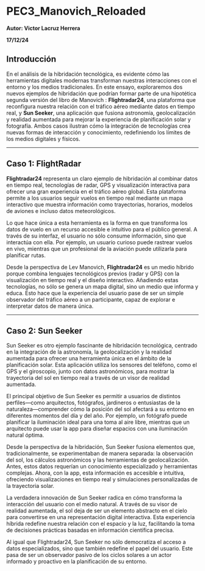 # PEC3_Manovich_Reloaded
**Autor: Victor Lacruz Herrera**

**17/12/24**

## Introducción
En el análisis de la hibridación tecnológica, es evidente cómo las herramientas digitales modernas transforman nuestras interacciones con el entorno y los medios tradicionales. 
En este ensayo, exploraremos dos nuevos ejemplos de hibridación que podrían formar parte de una hipotética segunda versión del libro de Manovich : **Flightradar24**, una plataforma que reconfigura nuestra relación con el tráfico aéreo mediante datos en tiempo real, y **Sun Seeker**, una aplicación que fusiona astronomía, geolocalización y realidad aumentada para mejorar la experiencia de planificación solar y fotografía. Ambos casos ilustran cómo la integración de tecnologías crea nuevas formas de interacción y conocimiento, redefiniendo los límites de los medios digitales y físicos.

---
## Caso 1: FlightRadar

**Flightradar24** representa un claro ejemplo de hibridación al combinar datos en tiempo real, tecnologías de radar, GPS y visualización interactiva para ofrecer una gran experiencia en el tráfico aéreo global. Esta plataforma permite a los usuarios seguir vuelos en tiempo real mediante un mapa interactivo que muestra información como trayectorias, horarios, modelos de aviones e incluso datos meteorológicos.

Lo que hace única a esta herramienta es la forma en que transforma los datos de vuelo en un recurso accesible e intuitivo para el público general. A través de su interfaz, el usuario no sólo consume información, sino que interactúa con ella. Por ejemplo, un usuario curioso puede rastrear vuelos en vivo, mientras que un profesional de la aviación puede utilizarla para planificar rutas.

Desde la perspectiva de Lev Manovich, **Flightradar24** es un medio híbrido porque combina lenguajes tecnológicos previos (radar y GPS) con la visualización en tiempo real y el diseño interactivo. Añadiendo estas tecnologías, no sólo se genera un mapa digital, sino un medio que informa y educa. Esto hace que la experiencia del usuario pase de ser un simple observador del tráfico aéreo a un participante, capaz de explorar e interpretar datos de manera única.

---
## Caso 2: Sun Seeker 

Sun Seeker es otro ejemplo fascinante de hibridación tecnológica, centrado en la integración de la astronomía, la geolocalización y la realidad aumentada para ofrecer una herramienta única en el ámbito de la planificación solar. Esta aplicación utiliza los sensores del teléfono, como el GPS y el giroscopio, junto con datos astronómicos, para mostrar la trayectoria del sol en tiempo real a través de un visor de realidad aumentada.

El principal objetivo de Sun Seeker es permitir a usuarios de distintos perfiles—como arquitectos, fotógrafos, jardineros o entusiastas de la naturaleza—comprender cómo la posición del sol afectará a su entorno en diferentes momentos del día y del año. Por ejemplo, un fotógrafo puede planificar la iluminación ideal para una toma al aire libre, mientras que un arquitecto puede usar la app para diseñar espacios con una iluminación natural óptima.

Desde la perspectiva de la hibridación, Sun Seeker fusiona elementos que, tradicionalmente, se experimentaban de manera separada: la observación del sol, los cálculos astronómicos y las herramientas de geolocalización. Antes, estos datos requerían un conocimiento especializado y herramientas complejas. Ahora, con la app, esta información es accesible e intuitiva, ofreciendo visualizaciones en tiempo real y simulaciones personalizadas de la trayectoria solar.

La verdadera innovación de Sun Seeker radica en cómo transforma la interacción del usuario con el medio natural. A través de su visor de realidad aumentada, el sol deja de ser un elemento abstracto en el cielo para convertirse en una representación digital interactiva. Esta experiencia híbrida redefine nuestra relación con el espacio y la luz, facilitando la toma de decisiones prácticas basadas en información científica precisa.

Al igual que Flightradar24, Sun Seeker no sólo democratiza el acceso a datos especializados, sino que también redefine el papel del usuario. Este pasa de ser un observador pasivo de los ciclos solares a un actor informado y proactivo en la planificación de su entorno.

